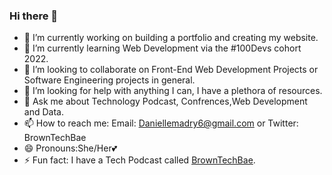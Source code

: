 ### Hi there 👋


- 🔭 I’m currently working on building a portfolio and creating my website.
- 🌱 I’m currently learning Web Development via the #100Devs cohort 2022.
- 👯 I’m looking to collaborate on Front-End Web Development Projects or Software Engineering projects in general.
- 🤔 I’m looking for help with anything I can, I have a plethora of resources.
- 💬 Ask me about Technology Podcast, Confrences,Web Development and Data.
- 📫 How to reach me: Email: Daniellemadry6@gmail.com or Twitter: BrownTechBae
- 😄 Pronouns:She/Her💕
- ⚡ Fun fact: I have a Tech Podcast called [BrownTechBae](https://anchor.fm/browntechbae). 
